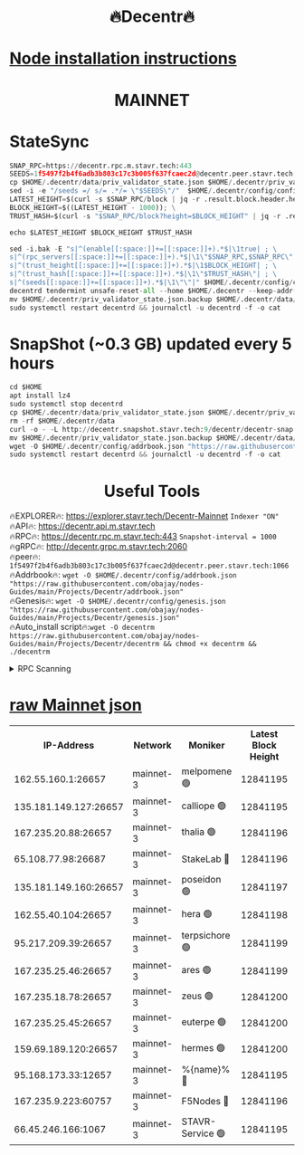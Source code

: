 <h1 align="center"> 🔥Decentr🔥</h1>

[Node installation instructions](https://github.com/obajay/nodes-Guides/tree/main/Projects/Decentr)
=
<h1 align="center"> MAINNET</h1>

# StateSync
```python
SNAP_RPC=https://decentr.rpc.m.stavr.tech:443
SEEDS=1f5497f2b4f6adb3b803c17c3b005f637fcaec2d@decentr.peer.stavr.tech:1066
cp $HOME/.decentr/data/priv_validator_state.json $HOME/.decentr/priv_validator_state.json.backup
sed -i -e "/seeds =/ s/= .*/= \"$SEEDS\"/"  $HOME/.decentr/config/config.toml
LATEST_HEIGHT=$(curl -s $SNAP_RPC/block | jq -r .result.block.header.height); \
BLOCK_HEIGHT=$((LATEST_HEIGHT - 1000)); \
TRUST_HASH=$(curl -s "$SNAP_RPC/block?height=$BLOCK_HEIGHT" | jq -r .result.block_id.hash)

echo $LATEST_HEIGHT $BLOCK_HEIGHT $TRUST_HASH

sed -i.bak -E "s|^(enable[[:space:]]+=[[:space:]]+).*$|\1true| ; \
s|^(rpc_servers[[:space:]]+=[[:space:]]+).*$|\1\"$SNAP_RPC,$SNAP_RPC\"| ; \
s|^(trust_height[[:space:]]+=[[:space:]]+).*$|\1$BLOCK_HEIGHT| ; \
s|^(trust_hash[[:space:]]+=[[:space:]]+).*$|\1\"$TRUST_HASH\"| ; \
s|^(seeds[[:space:]]+=[[:space:]]+).*$|\1\"\"|" $HOME/.decentr/config/config.toml
decentrd tendermint unsafe-reset-all --home $HOME/.decentr --keep-addr-book
mv $HOME/.decentr/priv_validator_state.json.backup $HOME/.decentr/data/priv_validator_state.json
sudo systemctl restart decentrd && journalctl -u decentrd -f -o cat
```
# SnapShot (~0.3 GB) updated every 5 hours
```python
cd $HOME
apt install lz4
sudo systemctl stop decentrd
cp $HOME/.decentr/data/priv_validator_state.json $HOME/.decentr/priv_validator_state.json.backup
rm -rf $HOME/.decentr/data
curl -o - -L http://decentr.snapshot.stavr.tech:9/decentr/decentr-snap.tar.lz4 | lz4 -c -d - | tar -x -C $HOME/.decentr --strip-components 2
mv $HOME/.decentr/priv_validator_state.json.backup $HOME/.decentr/data/priv_validator_state.json
wget -O $HOME/.decentr/config/addrbook.json "https://raw.githubusercontent.com/obajay/nodes-Guides/main/Projects/Decentr/addrbook.json"
sudo systemctl restart decentrd && journalctl -u decentrd -f -o cat
```

 <h1 align="center"> Useful Tools</h1>

🔥EXPLORER🔥:     https://explorer.stavr.tech/Decentr-Mainnet        `Indexer "ON"` \
🔥API🔥:          https://decentr.api.m.stavr.tech \
🔥RPC🔥:          https://decentr.rpc.m.stavr.tech:443              `Snapshot-interval = 1000` \
🔥gRPC🔥:         http://decentr.grpc.m.stavr.tech:2060 \
🔥peer🔥:         `1f5497f2b4f6adb3b803c17c3b005f637fcaec2d@decentr.peer.stavr.tech:1066` \
🔥Addrbook🔥:  `wget -O $HOME/.decentr/config/addrbook.json "https://raw.githubusercontent.com/obajay/nodes-Guides/main/Projects/Decentr/addrbook.json"` \
🔥Genesis🔥:  `wget -O $HOME/.decentr/config/genesis.json "https://raw.githubusercontent.com/obajay/nodes-Guides/main/Projects/Decentr/genesis.json"` \
🔥Auto_install script🔥:`wget -O decentrm https://raw.githubusercontent.com/obajay/nodes-Guides/main/Projects/Decentr/decentrm && chmod +x decentrm && ./decentrm`

<details>
<summary>RPC Scanning</summary>

<h2 align="center"> We scan nodes in real time every 4 hours. And we provide the final result of RPC endpoints.
We cannot influence the operation of these nodes in any way. </h2>


```python
If Voting Power is higher than 0 --> then the Node is a validator of the network and may be subject to attack and be a potential threat to the chain.
```
```python
We marked such validators with a red symbol
```

</details>

[raw Mainnet json](https://rpc-check.decentrm.stavr.tech/decentrm/rpc-decentrm-result.json)
=



<table><tr><th>IP-Address</th><th>Network</th><th>Moniker</th><th>Latest Block Height</th><th>Earliest Block Height</th><th>Catching Up</th><th>Tx Index</th><th>Voting Power</th><th>Scan Time</th></tr><tr><td>162.55.160.1:26657</td><td>mainnet-3</td><td>melpomene 🟢</td><td>12841195</td><td>1688950</td><td>False</td><td>on</td><td>0</td><td>2024-02-11T12:41:50.389128359UTC</td></tr><tr><td>135.181.149.127:26657</td><td>mainnet-3</td><td>calliope 🟢</td><td>12841195</td><td>1688950</td><td>False</td><td>on</td><td>0</td><td>2024-02-11T12:41:52.917796642UTC</td></tr><tr><td>167.235.20.88:26657</td><td>mainnet-3</td><td>thalia 🟢</td><td>12841196</td><td>1688950</td><td>False</td><td>on</td><td>0</td><td>2024-02-11T12:41:58.792311630UTC</td></tr><tr><td>65.108.77.98:26687</td><td>mainnet-3</td><td>StakeLab 🔴</td><td>12841196</td><td>1688950</td><td>False</td><td>on</td><td>5642336</td><td>2024-02-11T12:41:59.148352972UTC</td></tr><tr><td>135.181.149.160:26657</td><td>mainnet-3</td><td>poseidon 🟢</td><td>12841197</td><td>1688950</td><td>False</td><td>on</td><td>0</td><td>2024-02-11T12:42:03.887093063UTC</td></tr><tr><td>162.55.40.104:26657</td><td>mainnet-3</td><td>hera 🟢</td><td>12841198</td><td>1688950</td><td>False</td><td>on</td><td>0</td><td>2024-02-11T12:42:06.212668760UTC</td></tr><tr><td>95.217.209.39:26657</td><td>mainnet-3</td><td>terpsichore 🟢</td><td>12841199</td><td>1688950</td><td>False</td><td>on</td><td>0</td><td>2024-02-11T12:42:12.778681135UTC</td></tr><tr><td>167.235.25.46:26657</td><td>mainnet-3</td><td>ares 🟢</td><td>12841199</td><td>1688950</td><td>False</td><td>on</td><td>0</td><td>2024-02-11T12:42:15.114292599UTC</td></tr><tr><td>167.235.18.78:26657</td><td>mainnet-3</td><td>zeus 🟢</td><td>12841200</td><td>1688950</td><td>False</td><td>on</td><td>0</td><td>2024-02-11T12:42:17.408018711UTC</td></tr><tr><td>167.235.25.45:26657</td><td>mainnet-3</td><td>euterpe 🟢</td><td>12841200</td><td>1688950</td><td>False</td><td>on</td><td>0</td><td>2024-02-11T12:42:19.695145138UTC</td></tr><tr><td>159.69.189.120:26657</td><td>mainnet-3</td><td>hermes 🟢</td><td>12841200</td><td>1688950</td><td>False</td><td>on</td><td>0</td><td>2024-02-11T12:42:22.027282148UTC</td></tr><tr><td>95.168.173.33:12657</td><td>mainnet-3</td><td>%{name}% 🔴</td><td>12841195</td><td>8964001</td><td>False</td><td>on</td><td>4263570</td><td>2024-02-11T12:41:54.123667514UTC</td></tr><tr><td>167.235.9.223:60757</td><td>mainnet-3</td><td>F5Nodes 🔴</td><td>12841196</td><td>12380001</td><td>False</td><td>off</td><td>562</td><td>2024-02-11T12:41:54.388723716UTC</td></tr><tr><td>66.45.246.166:1067</td><td>mainnet-3</td><td>STAVR-Service 🟢</td><td>12841195</td><td>12840001</td><td>False</td><td>on</td><td>0</td><td>2024-02-11T12:41:53.526186560UTC</td></tr></table>

